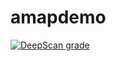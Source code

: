 # amapdemo
[![DeepScan grade](https://deepscan.io/api/projects/3148/branches/25683/badge/grade.svg)](https://deepscan.io/dashboard#view=project&pid=3148&bid=25683)
